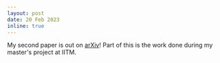 ```yaml
---
layout: post
date: 20 Feb 2023
inline: true
---
```


My second paper is out on [arXiv](https://arxiv.org/abs/2302.09038)! Part of this is the work done during my master's project at IITM.
